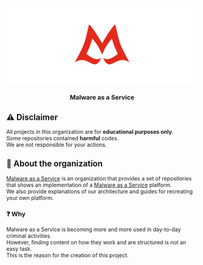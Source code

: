 <!--
SPDX-FileCopyrightText: 2024 The .github development team

SPDX-License-Identifier: GPL-3.0-or-later
-->

<div align="center">
  <a href="https://github.com/Malware-as-a-Service/">
    <!-- markdownlint-disable-next-line line-length -->
    <img src="./assets/images/logo.svg" alt="Logo"/>
  </a>

<h3 align="center">Malware as a Service</h3>
</div>

## :warning: Disclaimer

All projects in this organization are for **educational purposes only**.\
Some repositories contained **harmful** codes.\
We are not responsible for your actions.

## :eyes: About the organization

[Malware as a Service][maas] is an organization that provides a set of
repositories that shows an implementation of a
[Malware as a Service][as a service] platform.\
We also provide explanations of our architecture and guides for recreating your
own platform.

### :question: Why

Malware as a Service is becoming more and more used in day-to-day criminal activities.\
However, finding content on how they work and are structured is not an easy task.\
This is the reason for the creation of this project.

[as a service]: https://en.wikipedia.org/wiki/As_a_service
[maas]: https://github.com/Malware-as-a-Service/
